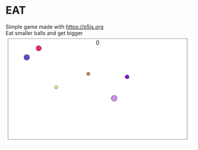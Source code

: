 # EAT
Simple game made with https://p5js.org  
Eat smaller balls and get bigger
![Screenshot](/Screenshot_4.png?raw=true "Screenshot")
